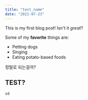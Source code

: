 ```yaml
---
title: "test_name"
date: "2021-07-23"
---
```


This is my first blog post! Isn't it _great_?

Some of my **favorite** things are:

-   Petting dogs
-   Singing
-   Eating potato-based foods

정말로 되는걸까?

## TEST?

```
sd
```

